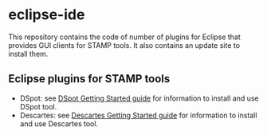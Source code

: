 # eclipse-ide
This repository contains the code of number of plugins for Eclipse that provides GUI clients for STAMP tools. It also contains an update site to install them.

## Eclipse plugins for STAMP tools

- DSpot: see [DSpot Getting Started guide](README_DSpot.md) for information to install and use DSpot tool.
- Descartes: see [Descartes Getting Started guide](README_Descartes.md) for information to install and use Descartes tool.


